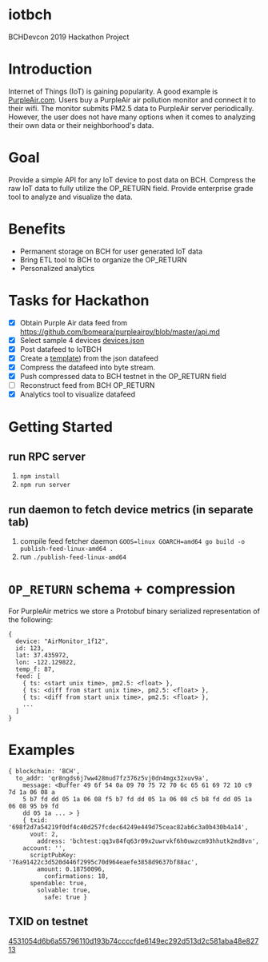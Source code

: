 iotbch
======

BCHDevcon 2019 Hackathon Project

# Introduction

Internet of Things (IoT) is gaining popularity. A good example is [PurpleAir.com](https://www.purpleair.com/map#12.58/37.43558/-122.15637). Users buy a PurpleAir air pollution monitor and connect it to their wifi. The monitor submits PM2.5 data to PurpleAir server periodically. However, the user does not have many options when it comes to analyzing their own data or their neighborhood's data.

# Goal

Provide a simple API for any IoT device to post data on BCH.
Compress the raw IoT data to fully utilize the OP_RETURN field.
Provide enterprise grade tool to analyze and visualize the data.

# Benefits
* Permanent storage on BCH for user generated IoT data
* Bring ETL tool to BCH to organize the OP_RETURN
* Personalized analytics 

# Tasks for Hackathon

- [x] Obtain Purple Air data feed from https://github.com/bomeara/purpleairpy/blob/master/api.md
- [x] Select sample 4 devices [devices.json](./devices.json)
- [x] Post datafeed to IoTBCH
- [x] Create a [template](./protobuf/metrics.proto)) from the json datafeed
- [x] Compress the datafeed into byte stream.
- [x] Push compressed data to BCH testnet in the OP_RETURN field
- [ ] Reconstruct feed from BCH OP_RETURN
- [x] Analytics tool to visualize datafeed

# Getting Started

## run RPC server

1. `npm install`
2. `npm run server`

## run daemon to fetch device metrics (in separate tab)

1. compile feed fetcher daemon `GOOS=linux GOARCH=amd64 go build -o publish-feed-linux-amd64 .`
2. run `./publish-feed-linux-amd64`


# `OP_RETURN` schema + compression

For PurpleAir metrics we store a Protobuf binary serialized representation of
the following:

```
{
  device: "AirMonitor_1f12",
  id: 123,
  lat: 37.435972,
  lon: -122.129822,
  temp_f: 87,
  feed: [
    { ts: <start unix time>, pm2.5: <float> },
    { ts: <diff from start unix time>, pm2.5: <float> },
    { ts: <diff from start unix time>, pm2.5: <float> },
    ...
  ]
}
```

# Examples

```
{ blockchain: 'BCH',
  to_addr: 'qr8ngds6j7ww428mud7fz376z5vj0dn4mgx32xuv9a',
    message: <Buffer 49 6f 54 0a 09 70 75 72 70 6c 65 61 69 72 10 c9 7d 1a 06 08 a
    5 b7 fd dd 05 1a 06 08 f5 b7 fd dd 05 1a 06 08 c5 b8 fd dd 05 1a 06 08 95 b9 fd
    dd 05 1a ... > }
    { txid: '698f2d7a54219f0df4c40d257fcdec64249e449d75ceac82ab6c3a0b430b4a14',
      vout: 2,
        address: 'bchtest:qq3v84fq63r09x2uwrvkf6h0uwzcm93hhutk2md8vn',
    account: '',
      scriptPubKey: '76a91422c3d520d446f2995c70d964eaefe3858d9637bf88ac',
        amount: 0.18750096,
          confirmations: 18,
      spendable: true,
        solvable: true,
          safe: true }
```


## TXID on testnet

[4531054d6b6a55796110d193b74ccccfde6149ec292d513d2c581aba48e82713](https://www.blocktrail.com/tBCC/tx/4531054d6b6a55796110d193b74ccccfde6149ec292d513d2c581aba48e82713)
